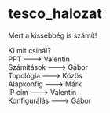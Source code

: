 # tesco_halozat
Mert a kissebbég is számít!  
  
Ki mit csinál?  
PPT ---> Valentin  
Számítások ---> Gábor  
Topológia ---> Közös  
Alapkonfig ---> Márk  
IP cím ---> Valentin  
Konfigurálás ---> Gábor
